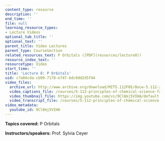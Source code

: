 ```yaml
---
content_type: resource
description: ''
end_time: ''
file: null
learning_resource_types:
- Lecture Videos
optional_tab_title: ''
optional_text: ''
parent_title: Video Lectures
parent_type: CourseSection
related_resources_text: P Orbitals ([PDF](resources/lecture8))
resource_index_text: ''
resourcetype: Video
start_time: ''
title: 'Lecture 8: P Orbitals'
uid: c7a84cda-cb99-7178-e747-bdc9dd2d5f44
video_files:
  archive_url: http://www.archive.org/download/MIT5.112F05/8ocw-5.112-26sep2005-220k.mp4
  video_captions_file: /courses/5-112-principles-of-chemical-science-fall-2005/23151240b8c95c90a081649f10c67abb_9Cl8mj5VIHA.vtt
  video_thumbnail_file: https://img.youtube.com/vi/9Cl8mj5VIHA/default.jpg
  video_transcript_file: /courses/5-112-principles-of-chemical-science-fall-2005/98c6f402886f219e35cc64b7eb1b9016_9Cl8mj5VIHA.pdf
video_metadata:
  youtube_id: 9Cl8mj5VIHA
---
```


**Topics covered:** P Orbitals

**Instructors/speakers:** Prof. Sylvia Ceyer